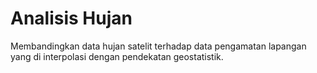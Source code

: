 # Analisis Hujan

Membandingkan data hujan satelit terhadap data pengamatan lapangan yang di interpolasi dengan pendekatan geostatistik.